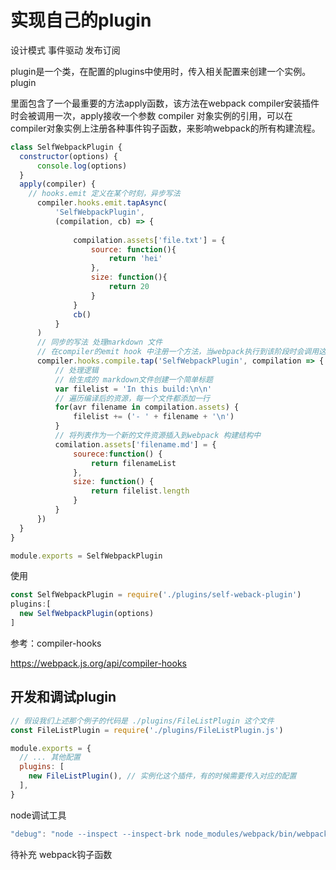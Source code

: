 # 实现自己的plugin

设计模式  事件驱动  发布订阅

plugin是一个类，在配置的plugins中使用时，传入相关配置来创建一个实例。plugin

里面包含了一个最重要的方法apply函数，该方法在webpack compiler安装插件时会被调用一次，apply接收一个参数 compiler 对象实例的引用，可以在compiler对象实例上注册各种事件钩子函数，来影响webpack的所有构建流程。

```javascript
class SelfWebpackPlugin {
  constructor(options) {
      console.log(options)
  }
  apply(compiler) {
	// hooks.emit 定义在某个时刻，异步写法
      compiler.hooks.emit.tapAsync(
          'SelfWebpackPlugin',
          (compilation, cb) => {
              
              compilation.assets['file.txt'] = {
                  source: function(){
                      return 'hei'
                  },
                  size: function(){
                      return 20
                  }
              }
              cb()
          }
      )
      // 同步的写法 处理markdown 文件
      // 在compiler的emit hook 中注册一个方法，当webpack执行到该阶段时会调用这个方法
      compiler.hooks.compile.tap('SelfWebpackPlugin', compilation => {
          // 处理逻辑
          // 给生成的 markdown文件创建一个简单标题
          var filelist = 'In this build:\n\n'
          // 遍历编译后的资源，每一个文件都添加一行
          for(avr filename in compilation.assets) {
              filelist += ('- ' + filename + '\n')
          }
          // 将列表作为一个新的文件资源插入到webpack 构建结构中
          comilation.assets['filename.md'] = {
              sourece:function() {
                  return filenameList
              },
              size: function() {
                  return filelist.length
              }
          }
      })
  }
}

module.exports = SelfWebpackPlugin
```

 使用

```javascript
const SelfWebpackPlugin = require('./plugins/self-weback-plugin')
plugins:[
  new SelfWebpackPlugin(options)
]
```

参考：compiler-hooks 

https://webpack.js.org/api/compiler-hooks

## 开发和调试plugin

```javascript
// 假设我们上述那个例子的代码是 ./plugins/FileListPlugin 这个文件
const FileListPlugin = require('./plugins/FileListPlugin.js')

module.exports = {
  // ... 其他配置
  plugins: [
    new FileListPlugin(), // 实例化这个插件，有的时候需要传入对应的配置
  ],
}
```

node调试工具

```javascript
"debug": "node --inspect --inspect-brk node_modules/webpack/bin/webpack.js"
```

待补充 webpack钩子函数